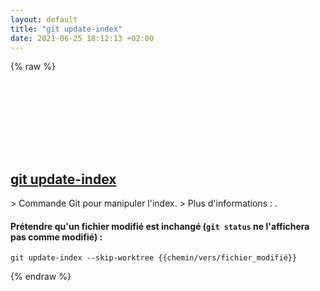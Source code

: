 ```yaml
---
layout: default
title: "git update-index"
date: 2021-06-25 18:12:13 +02:00
---
```

{% raw %}
<h2 id="git-update-index">
  <a href="/fr/common/git-update-index.html">git update-index</a> <a href="#git-update-index"><svg class="icon">
    <use href="/assets/images/unicode_sprite.svg#link" />
  </svg></a>
</h2>
> Commande Git pour manipuler l'index.
> Plus d'informations : <https://git-scm.com/docs/git-update-index>.

#### Prétendre qu'un fichier modifié est inchangé (`git status` ne l'affichera pas comme modifié) :
```shell
git update-index --skip-worktree {{chemin/vers/fichier_modifié}}
```
{% endraw %}